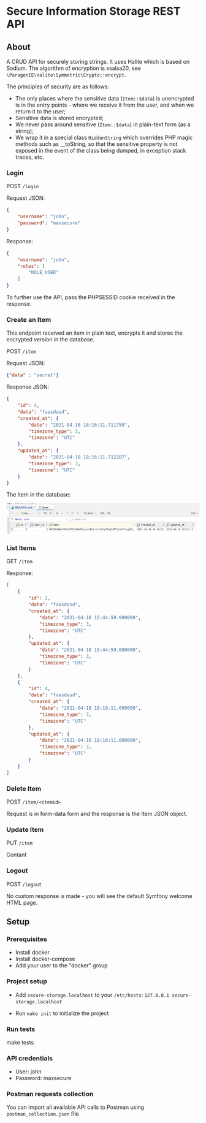 # Secure Information Storage REST API

## About

A CRUD API for securely storing strings. It uses Halite which is based on Sodium. The algorithm of encryption is xsalsa20, see `\ParagonIE\Halite\Symmetric\Crypto::encrypt`.

The principles of security are as follows:
- The only places where the sensitive data (`Item::$data`) is unencrypted is in the entry points - where we receive it from the user, and when we return it to the user;
- Sensitive data is stored encrypted;
- We never pass around sensitive (`Item::$data`) in plain-text form (as a string);
- We wrap it in a special class `HiddenString` which overrides PHP magic methods such as __toString, so that the sensitive property is not exposed in the event of the class being dumped, in exception stack traces, etc.

### Login

POST `/login`

Request JSON: 
```json
{
    "username": "john",
    "password": "maxsecure"
}
```

Response:
```json
{
    "username": "john",
    "roles": [
        "ROLE_USER"
    ]
}
```

To further use the API, pass the PHPSESSID cookie received in the response.

### Create an Item

This endpoint received an item in plain text, encrypts it and stores the encrypted version in the database.

POST `/item`

Request JSON:
```json
{"data" : "secret"}
```

Response JSON:
```json
{
    "id": 4,
    "data": "faasdasd",
    "created_at": {
        "date": "2021-04-18 18:16:11.711750",
        "timezone_type": 3,
        "timezone": "UTC"
    },
    "updated_at": {
        "date": "2021-04-18 18:16:11.712207",
        "timezone_type": 3,
        "timezone": "UTC"
    }
}
```

The item in the database:

![Item in the database](data-view.png)

### List Items

GET `/item`

Response:

```json
[
    {
        "id": 2,
        "data": "faasdasd",
        "created_at": {
            "date": "2021-04-18 15:44:59.000000",
            "timezone_type": 3,
            "timezone": "UTC"
        },
        "updated_at": {
            "date": "2021-04-18 15:44:59.000000",
            "timezone_type": 3,
            "timezone": "UTC"
        }
    },
    {
        "id": 4,
        "data": "faasdasd",
        "created_at": {
            "date": "2021-04-18 18:16:11.000000",
            "timezone_type": 3,
            "timezone": "UTC"
        },
        "updated_at": {
            "date": "2021-04-18 18:16:11.000000",
            "timezone_type": 3,
            "timezone": "UTC"
        }
    }
]
```

### Delete Item

POST `/item/<itemid>`

Request is in form-data form and the response is the Item JSON object.

### Update Item

PUT `/item`

Contant

### Logout

POST `/logout`

No custom response is made - you will see the default Symfony welcome HTML page.

## Setup

### Prerequisites

* Install docker
* Install docker-compose
* Add your user to the "docker" group

### Project setup

* Add `secure-storage.localhost` to your `/etc/hosts`: `127.0.0.1 secure-storage.localhost`

* Run `make init` to initialize the project

### Run tests

make tests

### API credentials

* User: john
* Password: maxsecure

### Postman requests collection

You can import all available API calls to Postman using `postman_collection.json` file
